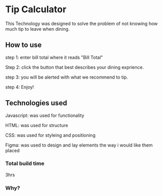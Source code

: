 # Tip Calculator 

This Technology was designed to solve the problem of not knowing how much tip to leave when dining. 

## How to use

step 1: enter bill total where it reads "Bill Total"

Step 2: click the button that best describes your dining exprience.

step 3: you will be alerted with what we recommend to tip. 

step 4: Enjoy!


## Technologies used 

Javascript: was used for functionality 

HTML: was used for structure 

CSS: was used for styleing and positioning 

Figma: was used to design and lay elements the way i would like them placed 



### Total build time

 3hrs 

### Why?



